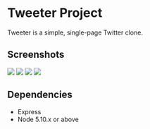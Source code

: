 # Tweeter Project

Tweeter is a simple, single-page Twitter clone.

## Screenshots

![](https://github.com/feltfan/tweeter/blob/master/docs/tweeter-header.png?raw=true)
![](https://github.com/feltfan/tweeter/blob/master/docs/tweets.png?raw=true)
![](https://github.com/feltfan/tweeter/blob/master/docs/too-long.png?raw=true)
![](https://github.com/feltfan/tweeter/blob/master/docs/empty.png?raw=true)

## Dependencies

- Express
- Node 5.10.x or above
